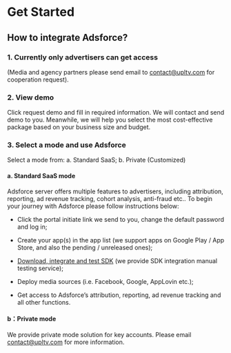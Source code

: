 # Get Started

## How to integrate Adsforce?

### 1. Currently only advertisers can get access

(Media and agency partners please send email to [contact@upltv.com](mailto:contact@upltv.com) for cooperation request).


### 2. View demo

Click request demo and fill in required information. We will contact and send demo to you. Meanwhile, we will help you select the most cost-effective package based on your business size and budget.


### 3. Select a mode and use Adsforce

Select a mode from: a. Standard SaaS; b. Private (Customized)

#### a. Standard SaaS mode

Adsforce server offers multiple features to advertisers, including attribution, reporting, ad revenue tracking, cohort analysis, anti-fraud etc.. To begin your journey with Adsforce please follow instructions below:

- Click the portal initiate link we send to you, change the default password and log in;

- Create your app(s) in the app list (we support apps on Google Play / App Store, and also the pending / unreleased ones);

- [Download, integrate and test SDK](https://docs.adsforce.io/en/sdk-integrations/) (we provide SDK integration manual testing service);

- Deploy media sources (i.e. Facebook, Google, AppLovin etc.);

- Get access to Adsforce’s attribution, reporting, ad revenue tracking and all other functions. 

  

#### b：Private mode

We provide private mode solution for key accounts. Please email [contact@upltv.com](mailto:contact@upltv.com) for more information.


